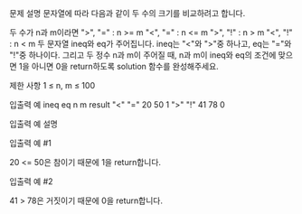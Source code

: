 문제 설명
문자열에 따라 다음과 같이 두 수의 크기를 비교하려고 합니다.

두 수가 n과 m이라면
">", "=" : n >= m
"<", "=" : n <= m
">", "!" : n > m
"<", "!" : n < m
두 문자열 ineq와 eq가 주어집니다. ineq는 "<"와 ">"중 하나고, eq는 "="와 "!"중 하나이다. 그리고 두 정수 n과 m이 주어질 때, n과 m이 ineq와 eq의 조건에 맞으면 1을 아니면 0을 return하도록 solution 함수를 완성해주세요.

제한 사항
1 ≤ n, m ≤ 100

입출력 예
ineq	eq	n	m	result
"<"	"="	20	50	1
">"	"!"	41	78	0

입출력 예 설명

입출력 예 #1

20 <= 50은 참이기 때문에 1을 return합니다.

입출력 예 #2

41 > 78은 거짓이기 때문에 0을 return합니다.
